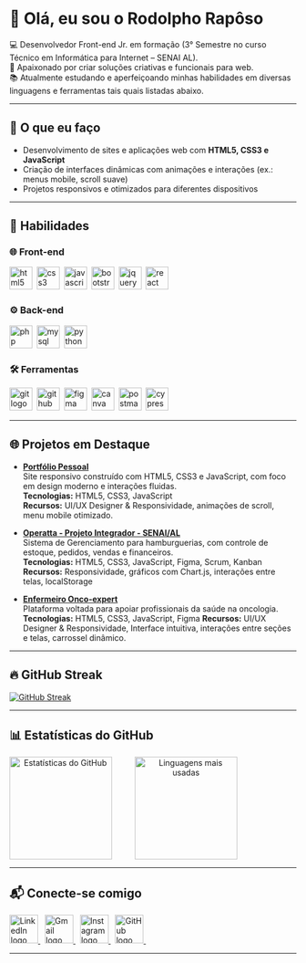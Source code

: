 # 👋 Olá, eu sou o Rodolpho Rapôso

💻 Desenvolvedor Front-end Jr. em formação (3° Semestre no curso Técnico em Informática para Internet – SENAI AL).  
🚀 Apaixonado por criar soluções criativas e funcionais para web.  
📚 Atualmente estudando e aperfeiçoando minhas habilidades em diversas linguagens e ferramentas tais quais listadas abaixo.  

---

## 🌟 O que eu faço

- Desenvolvimento de sites e aplicações web com **HTML5, CSS3 e JavaScript**  
- Criação de interfaces dinâmicas com animações e interações (ex.: menus mobile, scroll suave)  
- Projetos responsivos e otimizados para diferentes dispositivos  

---

## 🚀 Habilidades

### 🌐 Front-end
<p>
  <img src="https://skillicons.dev/icons?i=html" height="40" alt="html5 logo" />&nbsp;
  <img src="https://skillicons.dev/icons?i=css" height="40" alt="css3 logo" />&nbsp;
  <img src="https://skillicons.dev/icons?i=js" height="40" alt="javascript logo" />&nbsp;
  <img src="https://skillicons.dev/icons?i=bootstrap" height="40" alt="bootstrap logo" />&nbsp;
  <img src="https://skillicons.dev/icons?i=jquery" height="40" alt="jquery logo" />&nbsp;
  <img src="https://skillicons.dev/icons?i=react" height="40" alt="react logo" />&nbsp;
</p>

### ⚙️ Back-end
<p>
  <img src="https://skillicons.dev/icons?i=php" height="40" alt="php logo" />&nbsp;
  <img src="https://skillicons.dev/icons?i=mysql" height="40" alt="mysql logo" />&nbsp;
  <img src="https://skillicons.dev/icons?i=python" height="40" alt="python logo" />&nbsp;
</p>

### 🛠️ Ferramentas
<p>
  <img src="https://skillicons.dev/icons?i=git" height="40" alt="git logo" />&nbsp;
  <img src="https://skillicons.dev/icons?i=github" height="40" alt="github logo" />&nbsp;
  <img src="https://skillicons.dev/icons?i=figma" height="40" alt="figma logo" />&nbsp;
  <img src="https://cdn.simpleicons.org/canva/00C4CC" height="40" alt="canva logo" />&nbsp;
  <img src="https://skillicons.dev/icons?i=postman" height="40" alt="postman logo" />&nbsp;
  <img src="https://skillicons.dev/icons?i=cypress" height="40" alt="cypress logo" />&nbsp;
</p>

---

## 🌐 Projetos em Destaque

- **[Portfólio Pessoal](https://raposoofc.github.io/)**  
  Site responsivo construído com HTML5, CSS3 e JavaScript, com foco em design moderno e interações fluidas.  
  **Tecnologias:** HTML5, CSS3, JavaScript  
  **Recursos:** UI/UX Designer & Responsividade, animações de scroll, menu mobile otimizado.  

- **[Operatta - Projeto Integrador - SENAI/AL](https://github.com/raposoofc/Operatta)**  
  Sistema de Gerenciamento para hamburguerias, com controle de estoque, pedidos, vendas e financeiros.  
  **Tecnologias:** HTML5, CSS3, JavaScript, Figma, Scrum, Kanban
  **Recursos:** Responsividade, gráficos com Chart.js, interações entre telas, localStorage  

- **[Enfermeiro Onco-expert](https://github.com/raposoofc/projeto-enfermeiro-onco-expert)**  
  Plataforma voltada para apoiar profissionais da saúde na oncologia.  
  **Tecnologias:** HTML5, CSS3, JavaScript, Figma
  **Recursos:** UI/UX Designer & Responsividade, Interface intuitiva, interações entre seções e telas, carrossel dinâmico.

---

## 🔥 GitHub Streak
[![GitHub Streak](https://streak-stats.demolab.com?user=raposoofc&theme=dark&hide_border=false&border_radius=10&locale=pt_BR&short_numbers=false&date_format=M%20j%5B%2C%20Y%5D&mode=dayly)](https://git.io/streak-stats)

---

## 📊 Estatísticas do GitHub

<div align="center" style="display: flex; gap: 40px;">

  <img height="180em" src="https://github-readme-stats.vercel.app/api?username=raposoofc&show_icons=true&theme=radical" alt="Estatísticas do GitHub"/>

  <img height="180em" src="https://github-readme-stats.vercel.app/api/top-langs/?username=raposoofc&layout=compact&theme=radical" alt="Linguagens mais usadas"/>

</div>

---

## 📬 Conecte-se comigo  

<p>
  <a href="https://www.linkedin.com/in/raposoofc" target="_blank">
    <img src="https://skillicons.dev/icons?i=linkedin" height="50" alt="LinkedIn logo"/>
  </a>&nbsp;
  
  <a href="mailto:raposotiweb@gmail.com" target="_blank">
    <img src="https://skillicons.dev/icons?i=gmail" height="50" alt="Gmail logo"/>
  </a>&nbsp;
  
  <a href="https://www.instagram.com/raposoofc.87" target="_blank">
    <img src="https://skillicons.dev/icons?i=instagram" height="50" alt="Instagram logo"/>
  </a>&nbsp;
  
  <a href="https://github.com/raposoofc" target="_blank">
    <img src="https://skillicons.dev/icons?i=github" height="50" alt="GitHub logo"/>
  </a>&nbsp;
</p>

---

